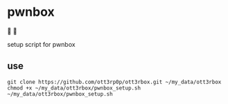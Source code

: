 # pwnbox
🦦 🍭

setup script for pwnbox

## use
```
git clone https://github.com/ott3rp0p/ott3rbox.git ~/my_data/ott3rbox
chmod +x ~/my_data/ott3rbox/pwnbox_setup.sh
~/my_data/ott3rbox/pwnbox_setup.sh
```

